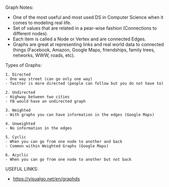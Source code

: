 Graph Notes:

- One of the most useful and most used DS in Computer Science when it comes to modeling real life.
- Set of values that are related in a pear-wise fashion (Connections to different nodes).
- Each item is called a Node or Vertex and are connected Edges.
- Graphs are great at representing links and real world data to connected things (Facebook, Amazon, Google Maps, friendships, family trees, networks, WWW, roads, etc).

Types of Graphs:

    1. Directed
    - One way street (can go only one way)
    - Twitter is more directed (people can follow but you do not have to)

    2. Undirected
    - Highway between two cities
    - FB would have an undirected graph

    3. Weighted
    - With graphs you can have information in the edges (Google Maps)

    4. Unweighted
    - No information in the edges

    5. Cyclic
    - When you can go from one node to another and back
    - Common within Weighted Graphs (Google Maps)

    6. Acyclic
    - When you can go from one node to another but not back

USEFUL LINKS:

- https://visualgo.net/en/graphds